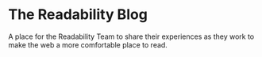 # The Readability Blog
A place for the Readability Team to share their experiences as they work to make the web a more comfortable place to read.

